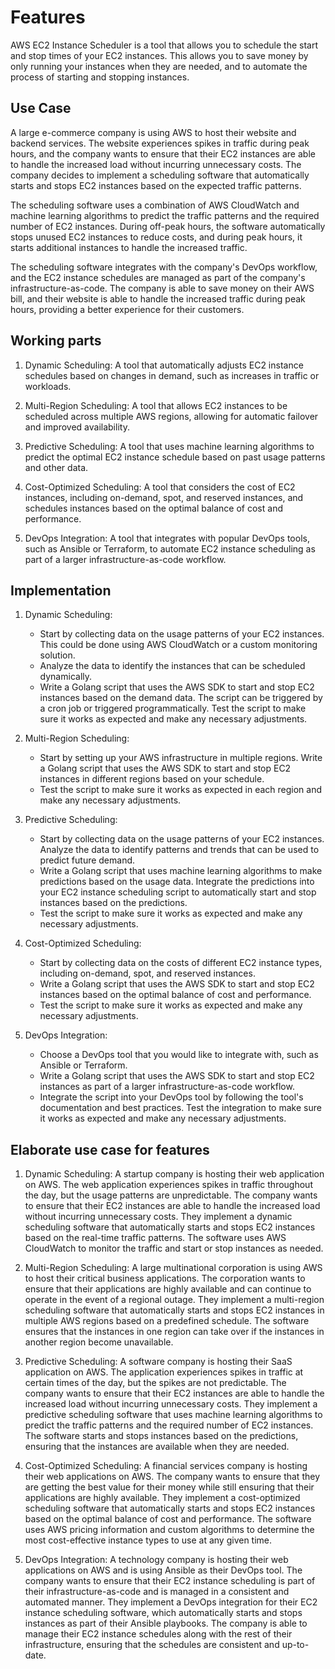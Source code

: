 # Features

AWS EC2 Instance Scheduler is a tool that allows you to schedule the start and stop times of your EC2 instances. This allows you to save money by only running your instances when they are needed, and to automate the process of starting and stopping instances.

## Use Case

A large e-commerce company is using AWS to host their website and backend services. The website experiences spikes in traffic during peak hours, and the company wants to ensure that their EC2 instances are able to handle the increased load without incurring unnecessary costs. The company decides to implement a scheduling software that automatically starts and stops EC2 instances based on the expected traffic patterns.

The scheduling software uses a combination of AWS CloudWatch and machine learning algorithms to predict the traffic patterns and the required number of EC2 instances. During off-peak hours, the software automatically stops unused EC2 instances to reduce costs, and during peak hours, it starts additional instances to handle the increased traffic.

The scheduling software integrates with the company's DevOps workflow, and the EC2 instance schedules are managed as part of the company's infrastructure-as-code. The company is able to save money on their AWS bill, and their website is able to handle the increased traffic during peak hours, providing a better experience for their customers.

## Working parts

1. Dynamic Scheduling: A tool that automatically adjusts EC2 instance schedules based on changes in demand, such as increases in traffic or workloads.

2. Multi-Region Scheduling: A tool that allows EC2 instances to be scheduled across multiple AWS regions, allowing for automatic failover and improved availability.

3. Predictive Scheduling: A tool that uses machine learning algorithms to predict the optimal EC2 instance schedule based on past usage patterns and other data.

4. Cost-Optimized Scheduling: A tool that considers the cost of EC2 instances, including on-demand, spot, and reserved instances, and schedules instances based on the optimal balance of cost and performance.

5. DevOps Integration: A tool that integrates with popular DevOps tools, such as Ansible or Terraform, to automate EC2 instance scheduling as part of a larger infrastructure-as-code workflow.


## Implementation

1. Dynamic Scheduling:
    * Start by collecting data on the usage patterns of your EC2 instances. This could be done using AWS CloudWatch or a custom monitoring solution.
    * Analyze the data to identify the instances that can be scheduled dynamically.
    * Write a Golang script that uses the AWS SDK to start and stop EC2 instances based on the demand data. The script can be triggered by a cron job or triggered programmatically.
    Test the script to make sure it works as expected and make any necessary adjustments.
2. Multi-Region Scheduling:

    * Start by setting up your AWS infrastructure in multiple regions.
    Write a Golang script that uses the AWS SDK to start and stop EC2 instances in different regions based on your schedule.
    * Test the script to make sure it works as expected in each region and make any necessary adjustments.
3. Predictive Scheduling:

    * Start by collecting data on the usage patterns of your EC2 instances.
    Analyze the data to identify patterns and trends that can be used to predict future demand.
    * Write a Golang script that uses machine learning algorithms to make predictions based on the usage data.
    Integrate the predictions into your EC2 instance scheduling script to automatically start and stop instances based on the predictions.
    * Test the script to make sure it works as expected and make any necessary adjustments.
4. Cost-Optimized Scheduling:

    * Start by collecting data on the costs of different EC2 instance types, including on-demand, spot, and reserved instances.
    * Write a Golang script that uses the AWS SDK to start and stop EC2 instances based on the optimal balance of cost and performance.
    * Test the script to make sure it works as expected and make any necessary adjustments.
5. DevOps Integration:

    * Choose a DevOps tool that you would like to integrate with, such as Ansible or Terraform.
    * Write a Golang script that uses the AWS SDK to start and stop EC2 instances as part of a larger infrastructure-as-code workflow.
    * Integrate the script into your DevOps tool by following the tool's documentation and best practices.
    Test the integration to make sure it works as expected and make any necessary adjustments.



## Elaborate use case for features

1. Dynamic Scheduling:
    A startup company is hosting their web application on AWS. The web application experiences spikes in traffic throughout the day, but the usage patterns are unpredictable. The company wants to ensure that their EC2 instances are able to handle the increased load without incurring unnecessary costs. They implement a dynamic scheduling software that automatically starts and stops EC2 instances based on the real-time traffic patterns. The software uses AWS CloudWatch to monitor the traffic and start or stop instances as needed.

2. Multi-Region Scheduling:
    A large multinational corporation is using AWS to host their critical business applications. The corporation wants to ensure that their applications are highly available and can continue to operate in the event of a regional outage. They implement a multi-region scheduling software that automatically starts and stops EC2 instances in multiple AWS regions based on a predefined schedule. The software ensures that the instances in one region can take over if the instances in another region become unavailable.

3. Predictive Scheduling:
    A software company is hosting their SaaS application on AWS. The application experiences spikes in traffic at certain times of the day, but the spikes are not predictable. The company wants to ensure that their EC2 instances are able to handle the increased load without incurring unnecessary costs. They implement a predictive scheduling software that uses machine learning algorithms to predict the traffic patterns and the required number of EC2 instances. The software starts and stops instances based on the predictions, ensuring that the instances are available when they are needed.

4. Cost-Optimized Scheduling:
    A financial services company is hosting their web applications on AWS. The company wants to ensure that they are getting the best value for their money while still ensuring that their applications are highly available. They implement a cost-optimized scheduling software that automatically starts and stops EC2 instances based on the optimal balance of cost and performance. The software uses AWS pricing information and custom algorithms to determine the most cost-effective instance types to use at any given time.

5. DevOps Integration:
    A technology company is hosting their web applications on AWS and is using Ansible as their DevOps tool. The company wants to ensure that their EC2 instance scheduling is part of their infrastructure-as-code and is managed in a consistent and automated manner. They implement a DevOps integration for their EC2 instance scheduling software, which automatically starts and stops instances as part of their Ansible playbooks. The company is able to manage their EC2 instance schedules along with the rest of their infrastructure, ensuring that the schedules are consistent and up-to-date.